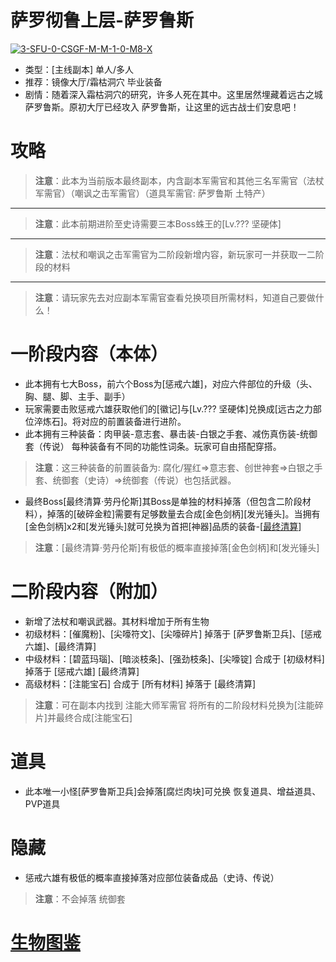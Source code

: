 # 萨罗彻鲁上层-萨罗鲁斯
<a href="https://ibb.co/TkvVWc2"><img src="https://i.ibb.co/2ynDZqh/3-SFU-0-CSGF-M-M-1-0-M8-X.png" alt="3-SFU-0-CSGF-M-M-1-0-M8-X" border="0"></a>
* 类型：[主线副本] 单人/多人
* 推荐：镜像大厅/霜枯洞穴 毕业装备
* 剧情：随着深入霜枯洞穴的研究，许多人死在其中。这里居然埋藏着远古之城 萨罗鲁斯。原初大厅已经攻入 萨罗鲁斯，让这里的远古战士们安息吧！
# 攻略
>**注意**：此本为当前版本最终副本，内含副本军需官和其他三名军需官（法杖军需官）（嘲讽之击军需官）（道具军需官: 萨罗鲁斯 土特产）
---
>**注意**：此本前期进阶至史诗需要三本Boss蛛王的[Lv.??? 坚硬体]
---
>**注意**：法杖和嘲讽之击军需官为二阶段新增内容，新玩家可一并获取一二阶段的材料
---
>**注意**：请玩家先去对应副本军需官查看兑换项目所需材料，知道自己要做什么！
# 一阶段内容（本体）
* 此本拥有七大Boss，前六个Boss为[惩戒六雄]，对应六件部位的升级（头、胸、腿、脚、主手、副手）
* 玩家需要击败惩戒六雄获取他们的[徽记]与[Lv.??? 坚硬体]兑换成[远古之力部位淬炼石]。将对应的前置装备进行进阶。
* 此本拥有三种装备：肉甲装-意志套、暴击装-白银之手套、减伤真伤装-统御套（传说） 每种装备有不同的功能性词条。玩家可自由搭配穿搭。
>**注意**：这三种装备的前置装备为: 腐化/猩红=>意志套、创世神套=>白银之手套、统御套（史诗）=>统御套（传说）也包括武器。
* 最终Boss[最终清算·劳丹伦斯]其Boss是单独的材料掉落（但包含二阶段材料），掉落的[破碎金粒]需要有足够数量去合成[金色剑柄][发光锤头]。当拥有[金色剑柄]x2和[发光锤头]就可兑换为首把[神器]品质的装备-[<a href="https://github.com/LeafletXD/Minecraft-Yuanchu-Server-Wiki/blob/main/Wiki/RPG%E9%81%93%E5%85%B7/%E8%BF%91%E6%88%98%E6%AD%A6%E5%99%A8/%E6%96%A7/%E6%9C%80%E7%BB%88%E6%B8%85%E7%AE%97.md">最终清算<a/>]
>**注意**：[最终清算·劳丹伦斯]有极低的概率直接掉落[金色剑柄]和[发光锤头]
# 二阶段内容（附加）
* 新增了法杖和嘲讽武器。其材料增加于所有生物
* 初级材料：[催魔粉]、[尖嚎符文]、[尖嚎碎片] 掉落于 [萨罗鲁斯卫兵]、[惩戒六雄]、[最终清算]
* 中级材料：[碧蓝玛瑙]、[暗淡枝条]、[强劲枝条]、[尖嚎锭] 合成于 [初级材料] 掉落于 [惩戒六雄] [最终清算]
* 高级材料：[注能宝石] 合成于 [所有材料] 掉落于 [最终清算] 
>**注意**：可在副本内找到 注能大师军需官 将所有的二阶段材料兑换为[注能碎片]并最终合成[注能宝石]
# 道具
* 此本唯一小怪[萨罗鲁斯卫兵]会掉落[腐烂肉块]可兑换 恢复道具、增益道具、PVP道具
# 隐藏
* 惩戒六雄有极低的概率直接掉落对应部位装备成品（史诗、传说）
>**注意**：不会掉落 统御套
# <a href="[https://github.com/LeafletXD/Minecraft-Yuanchu-Server-Wiki/blob/main/Wiki/%E7%94%9F%E7%89%A9%E5%9B%BE%E9%89%B4/%E3%80%90%E5%9B%9B%E6%9C%AC%E3%80%91%E9%9C%9C%E6%9E%AF%E6%B4%9E%E7%A9%B4.md](https://github.com/LeafletXD/Minecraft-Yuanchu-Server-Wiki/blob/main/Wiki/%E7%94%9F%E7%89%A9%E5%9B%BE%E9%89%B4/%E3%80%90%E4%BA%94%E6%9C%AC%E3%80%91%E8%90%A8%E7%BD%97%E9%B2%81%E6%96%AF.md)">生物图鉴<a/> 
